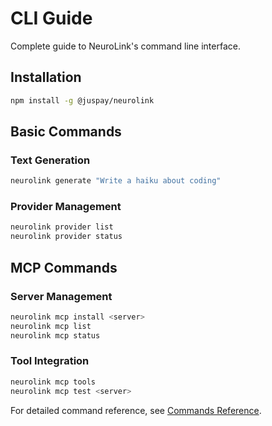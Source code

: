 # CLI Guide

Complete guide to NeuroLink's command line interface.

## Installation

```bash
npm install -g @juspay/neurolink
```

## Basic Commands

### Text Generation

```bash
neurolink generate "Write a haiku about coding"
```

### Provider Management

```bash
neurolink provider list
neurolink provider status
```

## MCP Commands

### Server Management

```bash
neurolink mcp install <server>
neurolink mcp list
neurolink mcp status
```

### Tool Integration

```bash
neurolink mcp tools
neurolink mcp test <server>
```

For detailed command reference, see [Commands Reference](../cli/commands.md).
